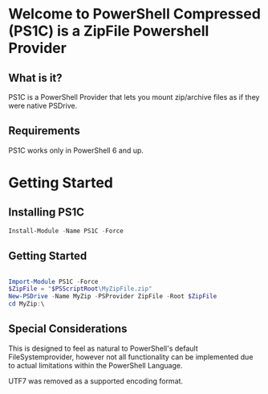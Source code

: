 # Welcome to PowerShell Compressed (PS1C) is a ZipFile Powershell Provider

## What is it?
PS1C is a PowerShell Provider that lets you mount zip/archive files as if they were native PSDrive.

## Requirements
PS1C works only in PowerShell 6 and up.

# Getting Started

## Installing PS1C
``` ps1
Install-Module -Name PS1C -Force
```

## Getting Started
``` ps1

Import-Module PS1C -Force
$ZipFile = "$PSScriptRoot\MyZipFile.zip"
New-PSDrive -Name MyZip -PSProvider ZipFile -Root $ZipFile
cd MyZip:\
```


## Special Considerations
This is designed to feel as natural to PowerShell's default FileSystemprovider, however not all functionality can be implemented due to actual limitations within the PowerShell Language.

UTF7 was removed as a supported encoding format.